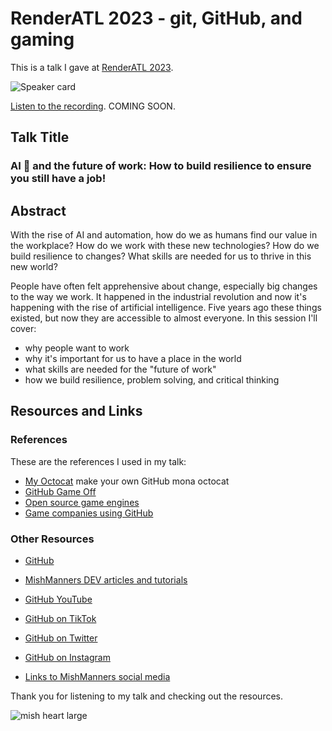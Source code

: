 # RenderATL 2023 - git, GitHub, and gaming

This is a talk I gave at [RenderATL 2023](https://www.renderatl.com/#speakers).

![Speaker card](https://github.com/mishmanners/TalksandEvents/assets/36594527/200f9d78-83b8-429d-a7a7-e567e8af173f)

[Listen to the recording](). COMING SOON.

## Talk Title

### AI 🤖 and the future of work: How to build resilience to ensure you still have a job!

## Abstract

With the rise of AI and automation, how do we as humans find our value in the workplace? How do we work with these new technologies? How do we build resilience to changes? What skills are needed for us to thrive in this new world?

People have often felt apprehensive about change, especially big changes to the way we work. It happened in the industrial revolution and now it's happening with the rise of artificial intelligence. Five years ago these things existed, but now they are accessible to almost everyone. In this session I'll cover:

- why people want to work
- why it's important for us to have a place in the world
- what skills are needed for the "future of work"
- how we build resilience, problem solving, and critical thinking

## Resources and Links

### References

These are the references I used in my talk:

- [My Octocat](https://myoctocat.com/?ref=producthunt) make your own GitHub mona octocat
- [GitHub Game Off](https://itch.io/jam/game-off-2022)
- [Open source game engines](https://itch.io/jam/game-off-2022)
- [Game companies using GitHub](https://github.com/leereilly/games#major-companies)

### Other Resources

- [GitHub](https://github.com)
- [MishManners DEV articles and tutorials](https://dev.to/mishmanners)

- [GitHub YouTube](https://youtube.com/c/github)
- [GitHub on TikTok](https://tiktok.com/github)
- [GitHub on Twitter](https://twitter.com/github)
- [GitHub on Instagram](https://instagram.com/github)
- [Links to MishManners social media](https://mishmanners.info)

Thank you for listening to my talk and checking out the resources.

![mish heart large](https://user-images.githubusercontent.com/36594527/195619762-82827b2e-bfdd-49b6-b8df-5b9e15f4f044.png)

